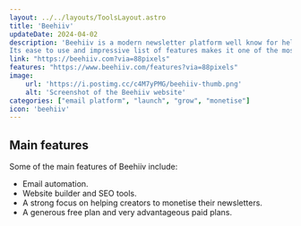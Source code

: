 ```yaml
---
layout: ../../layouts/ToolsLayout.astro
title: 'Beehiiv'
updateDate: 2024-04-02
description: 'Beehiiv is a modern newsletter platform well know for help businesses and content creators grow their audience.
Its ease to use and impressive list of features makes it one of the most popular plarforms for creators.'
link: "https://beehiiv.com?via=88pixels"
features: "https://www.beehiiv.com/features?via=88pixels"
image:
    url: 'https://i.postimg.cc/c4M7yPMG/beehiiv-thumb.png'
    alt: 'Screenshot of the Beehiiv website'
categories: ["email platform", "launch", "grow", "monetise"]
icon: 'beehiiv'
---
```



## Main features

Some of the main features of Beehiiv include:
- Email automation.
- Website builder and SEO tools.
- A strong focus on helping creators to monetise their newsletters.
- A generous free plan and very advantageous paid plans.